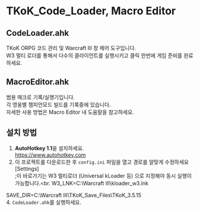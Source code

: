 # TKoK_Code_Loader, Macro Editor

## CodeLoader.ahk
TKoK ORPG 코드 관리 및 Warcraft III 창 제어 도구입니다. <br>
W3 멀티 로더를 통해서 다수의 클라이언트를 실행시키고 클릭 한번에 게임 준비를 완료하세요.

## MacroEditor.ahk
범용 매크로 기록/실행기입니다. <br>
각 영웅별 챔피언모드 빌드를 기록중에 있습니다. <br>
자세한 사용 방법은 Macro Editor 내 도움말을 참고하세요.

## 설치 방법
1. **AutoHotkey 1.1**을 설치하세요.  
   https://www.autohotkey.com
2. 이 프로젝트를 다운로드한 후 `config.ini` 파일을 열고 경로를 알맞게 수정하세요<br>
[Settings]<br>
;이 바로가기는 W3 멀티로더 (Universal kLoader 등) 으로 지정해야 동시 실행이 가능합니다.<br.
W3_LNK=C:\Warcraft III\kloader_w3.lnk <br>

SAVE_DIR=C:\Warcraft III\TKoK_Save_Files\TKoK_3.5.15<br>
4. `CodeLoader.ahk`를 실행하세요.

